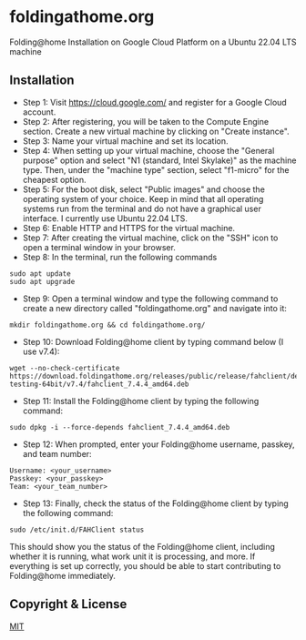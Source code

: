 # foldingathome.org
Folding@home Installation on Google Cloud Platform on a Ubuntu 22.04 LTS machine

## Installation
- Step 1: Visit https://cloud.google.com/ and register for a Google Cloud account.
- Step 2: After registering, you will be taken to the Compute Engine section. Create a new virtual machine by clicking on "Create instance".
- Step 3: Name your virtual machine and set its location.
- Step 4: When setting up your virtual machine, choose the "General purpose" option and select "N1 (standard, Intel Skylake)" as the machine type. Then, under the "machine type" section, select "f1-micro" for the cheapest option.
- Step 5: For the boot disk, select "Public images" and choose the operating system of your choice. Keep in mind that all operating systems run from the terminal and do not have a graphical user interface. I currently use Ubuntu 22.04 LTS.
- Step 6: Enable HTTP and HTTPS for the virtual machine.
- Step 7: After creating the virtual machine, click on the "SSH" icon to open a terminal window in your browser.
- Step 8: In the terminal, run the following commands
```
sudo apt update
sudo apt upgrade
```
- Step 9: Open a terminal window and type the following command to create a new directory called "foldingathome.org" and navigate into it:
```
mkdir foldingathome.org && cd foldingathome.org/
```
- Step 10: Download Folding@home client by typing command below (I use v7.4):
```
wget --no-check-certificate https://download.foldingathome.org/releases/public/release/fahclient/debian-testing-64bit/v7.4/fahclient_7.4.4_amd64.deb
```
- Step 11: Install the Folding@home client by typing the following command:
```
sudo dpkg -i --force-depends fahclient_7.4.4_amd64.deb
```
- Step 12: When prompted, enter your Folding@home username, passkey, and team number:
```
Username: <your_username>
Passkey: <your_passkey>
Team: <your_team_number>
```
- Step 13: Finally, check the status of the Folding@home client by typing the following command:
```
sudo /etc/init.d/FAHClient status
```
This should show you the status of the Folding@home client, including whether it is running, what work unit it is processing, and more. If everything is set up correctly, you should be able to start contributing to Folding@home immediately.

## Copyright & License
[MIT](https://github.com/paraskevasleivadaros/foldingathome.org/blob/master/LICENSE)
